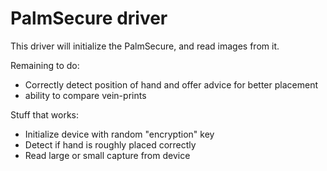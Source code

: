 # PalmSecure driver

This driver will initialize the PalmSecure, and read images from it.

Remaining to do:

* Correctly detect position of hand and offer advice for better placement
* ability to compare vein-prints

Stuff that works:

* Initialize device with random "encryption" key
* Detect if hand is roughly placed correctly
* Read large or small capture from device

